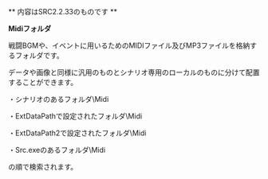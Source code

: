 ** 内容はSRC2.2.33のものです **

**Midiフォルダ**

戦闘BGMや、イベントに用いるためのMIDIファイル及びMP3ファイルを格納するフォルダです。

データや画像と同様に汎用のものとシナリオ専用のローカルのものに分けて配置することができます。

・シナリオのあるフォルダ\Midi

・ExtDataPathで設定されたフォルダ\Midi

・ExtDataPath2で設定されたフォルダ\Midi

・Src.exeのあるフォルダ\Midi

の順で検索されます。

